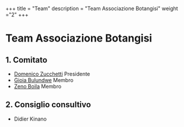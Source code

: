 +++
title = "Team"
description = "Team  Associazione Botangisi"
weight ="2"
+++

# Team  Associazione Botangisi

## 1. Comitato 

* [Domenico Zucchetti](https://www.linkedin.com/in/domenico-zucchetti-0125b4aa) Presidente 
* [Gioia Bulundwe](https://www.linkedin.com/in/gioia-bulundwe-138bb91a1) Membro
* [Zeno Boila](https://www.linkedin.com/in/zeno-boila-3a09aa107) Membro


## 2. Consiglio consultivo

* Didier Kinano

